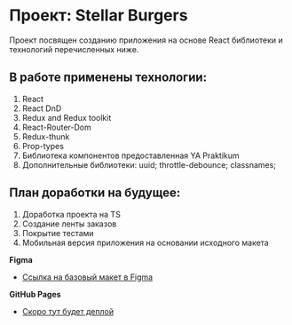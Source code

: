 # Проект: Stellar Burgers
Проект посвящен созданию приложения на основе React библиотеки
и технологий перечисленных ниже.

## В работе применены технологии:
1. React
2. React DnD
3. Redux and Redux toolkit
4. React-Router-Dom
5. Redux-thunk
6. Prop-types
7. Библиотека компонентов предоставленная YA Praktikum 
8. Дополнительные библиотеки:
    uuid;
    throttle-debounce;
    classnames;

 ## План доработки на будущее:
1. Доработка проекта на TS
2. Создание ленты заказов
3. Покрытие тестами
4. Мобильная версия приложения на основании исходного макета

**Figma**
* [Ссылка на базовый макет в Figma](https://www.figma.com/file/tLatiSwpQmOsE3nSReMmqN/React_Bootcamp_Проектные-задачи_external_link?node-id=0%3A1)

**GitHub Pages**
* [Скоро тут будет деплой](https:https://AlexndrKorol.github.io/stellar-burger-react)
